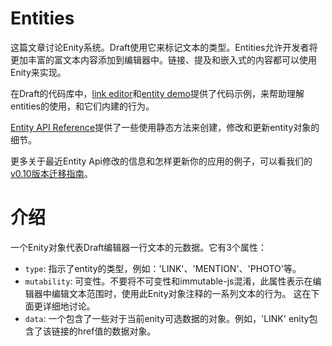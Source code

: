 # Entities

这篇文章讨论Enity系统。Draft使用它来标记文本的类型。Entities允许开发者将更加丰富的富文本内容添加到编辑器中。链接、提及和嵌入式的内容都可以使用Enity来实现。

在Draft的代码库中，[link editor](https://github.com/facebook/draft-js/tree/master/examples/draft-0-10-0/link)和[entity demo](https://github.com/facebook/draft-js/tree/master/examples/draft-0-10-0/entity)提供了代码示例，来帮助理解entities的使用，和它们内建的行为。

[Entity API Reference]()提供了一些使用静态方法来创建，修改和更新entity对象的细节。

更多关于最近Entity Api修改的信息和怎样更新你的应用的例子，可以看我们的[v0.10版本迁移指南]()。

# 介绍

一个Enity对象代表Draft编辑器一行文本的元数据。它有3个属性：
* `type`: 指示了entity的类型，例如：'LINK'、'MENTION'、'PHOTO'等。
* `mutability`: 可变性。不要将不可变性和immutable-js混淆，此属性表示在编辑器中编辑文本范围时，使用此Enity对象注释的一系列文本的行为。 这在下面更详细地讨论。
* `data`: 一个包含了一些对于当前enity可选数据的对象。例如，'LINK' enity包含了该链接的href值的数据对象。